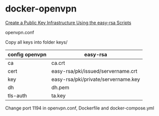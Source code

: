 # docker-openvpn

[Create a Public Key Infrastructure Using the easy-rsa Scripts](https://wiki.gentoo.org/wiki/Create_a_Public_Key_Infrastructure_Using_the_easy-rsa_Scripts)

openvpn.conf

Copy all keys into folder keys/

| config openvpn| easy-rsa  |
|-----------|-----------|
| ca        | ca.crt    |
| cert      | easy-rsa/pki/issued/servername.crt |
| key       | easy-rsa/pki/private/servername.key |
| dh        | dh.pem    |
| tls-auth  | ta.key    |

Change port 1194 in openvpn.conf, Dockerfile and docker-compose.yml
